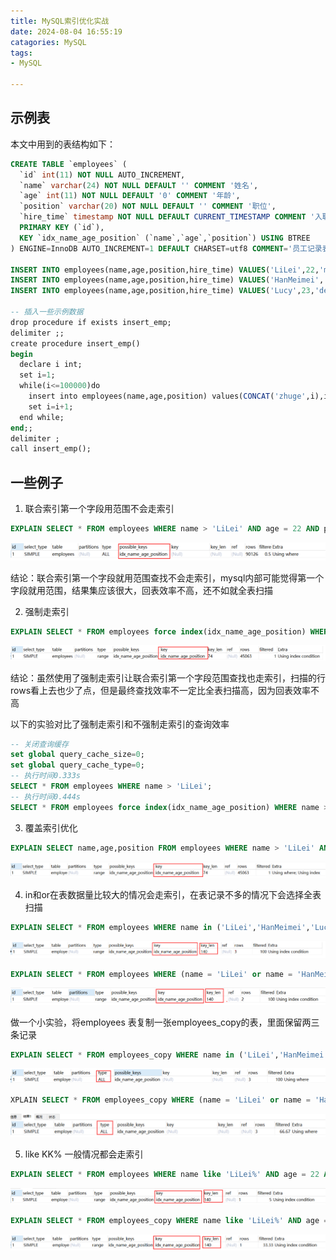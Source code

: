 ```yaml
---
title: MySQL索引优化实战
date: 2024-08-04 16:55:19
catagories: MySQL
tags: 
- MySQL

---
```

## 示例表
本文中用到的表结构如下：
```sql
CREATE TABLE `employees` (
  `id` int(11) NOT NULL AUTO_INCREMENT,
  `name` varchar(24) NOT NULL DEFAULT '' COMMENT '姓名',
  `age` int(11) NOT NULL DEFAULT '0' COMMENT '年龄',
  `position` varchar(20) NOT NULL DEFAULT '' COMMENT '职位',
  `hire_time` timestamp NOT NULL DEFAULT CURRENT_TIMESTAMP COMMENT '入职时间',
  PRIMARY KEY (`id`),
  KEY `idx_name_age_position` (`name`,`age`,`position`) USING BTREE
) ENGINE=InnoDB AUTO_INCREMENT=1 DEFAULT CHARSET=utf8 COMMENT='员工记录表';

INSERT INTO employees(name,age,position,hire_time) VALUES('LiLei',22,'manager',NOW());
INSERT INTO employees(name,age,position,hire_time) VALUES('HanMeimei', 23,'dev',NOW());
INSERT INTO employees(name,age,position,hire_time) VALUES('Lucy',23,'dev',NOW());

-- 插入一些示例数据
drop procedure if exists insert_emp; 
delimiter ;;
create procedure insert_emp()        
begin
  declare i int;                    
  set i=1;                          
  while(i<=100000)do                 
    insert into employees(name,age,position) values(CONCAT('zhuge',i),i,'dev');  
    set i=i+1;                       
  end while;
end;;
delimiter ;
call insert_emp();
```

## 一些例子
1. 联合索引第一个字段用范围不会走索引
```sql
EXPLAIN SELECT * FROM employees WHERE name > 'LiLei' AND age = 22 AND position ='manager';
```

<center>
<img src="./Mysql索引优化实战/示例1-1.png">
</center>

结论：联合索引第一个字段就用范围查找不会走索引，mysql内部可能觉得第一个字段就用范围，结果集应该很大，回表效率不高，还不如就全表扫描

2. 强制走索引

```sql
EXPLAIN SELECT * FROM employees force index(idx_name_age_position) WHERE name > 'LiLei' AND age = 22 AND position ='manager';
```

<center>
<img src="./Mysql索引优化实战/示例1-2.png">
</center>

结论：虽然使用了强制走索引让联合索引第一个字段范围查找也走索引，扫描的行rows看上去也少了点，但是最终查找效率不一定比全表扫描高，因为回表效率不高

以下的实验对比了强制走索引和不强制走索引的查询效率

```sql
-- 关闭查询缓存
set global query_cache_size=0;  
set global query_cache_type=0;
-- 执行时间0.333s
SELECT * FROM employees WHERE name > 'LiLei';
-- 执行时间0.444s
SELECT * FROM employees force index(idx_name_age_position) WHERE name > 'LiLei';
```

3. 覆盖索引优化

```sql
EXPLAIN SELECT name,age,position FROM employees WHERE name > 'LiLei' AND age = 22 AND position ='manager';
```

<center>
<img src="./Mysql索引优化实战/示例1-3.png">
</center>


4. in和or在表数据量比较大的情况会走索引，在表记录不多的情况下会选择全表扫描

```sql
EXPLAIN SELECT * FROM employees WHERE name in ('LiLei','HanMeimei','Lucy') AND age = 22 AND position ='manager';
```

<center>
<img src="./Mysql索引优化实战/示例1-4-1.png">
</center>

```sql
EXPLAIN SELECT * FROM employees WHERE (name = 'LiLei' or name = 'HanMeimei') AND age = 22 AND position ='manager';
```

<center>
<img src="./Mysql索引优化实战/示例1-4-2.png">
</center>

做一个小实验，将employees 表复制一张employees_copy的表，里面保留两三条记录

```sql
EXPLAIN SELECT * FROM employees_copy WHERE name in ('LiLei','HanMeimei','Lucy') AND age = 22 AND position ='manager';
```

<center>
<img src="./Mysql索引优化实战/示例1-4-3.png">
</center>

```sql
XPLAIN SELECT * FROM employees_copy WHERE (name = 'LiLei' or name = 'HanMeimei') AND age = 22 AND position ='manager';
```

<center>
<img src="./Mysql索引优化实战/示例1-4-4.png">
</center>

5. like KK% 一般情况都会走索引

```sql
EXPLAIN SELECT * FROM employees WHERE name like 'LiLei%' AND age = 22 AND position ='manager';
```
<center>
<img src="./Mysql索引优化实战/示例1-5-1.png">
</center>

```sql
EXPLAIN SELECT * FROM employees_copy WHERE name like 'LiLei%' AND age = 22 AND position ='manager';
```

<center>
<img src="./Mysql索引优化实战/示例1-5-2.png">
</center>
